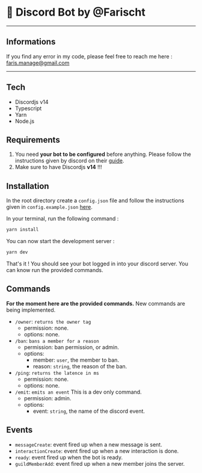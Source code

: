 # 🚀 Discord Bot by @Farischt

---

## Informations

If you find any error in my code, please feel free to reach me here : faris.manage@gmail.com

---

## Tech

- Discordjs v14
- Typescript
- Yarn
- Node.js

## Requirements

1. You need **your bot to be configured** before anything. Please follow the instructions given by discord on their [guide](https://discordjs.guide/).
2. Make sure to have Discordjs **v14** !!!

## Installation

In the root directory create a `config.json` file and follow the instructions given in `config.example.json` [here](config.example.json).

In your terminal, run the following command :

```bash
yarn install
```

You can now start the development server :

```bash
yarn dev
```

That's it ! You should see your bot logged in into your discord server. You can know run the provided commands.

## Commands

**For the moment here are the provided commands.** New commands are being implemented.

- `/owner`: `returns the owner tag`
  - permission: none.
  - options: none.
- `/ban`: `bans a member for a reason`
  - permission: ban permission, or admin.
  - options:
    - member: `user`, the member to ban.
    - reason: `string`, the reason of the ban.
- `/ping`: `returns the latence in ms`
  - permission: none.
  - options: none.
- `/emit`: `emits an event` This is a dev only command.
  - permission: admin.
  - options:
    - event: `string`, the name of the discord event.

## Events

- `messageCreate`: event fired up when a new message is sent.
- `interactionCreate`: event fired up when a new interaction is done.
- `ready`: event fired up when the bot is ready.
- `guildMemberAdd`: event fired up when a new member joins the server.
